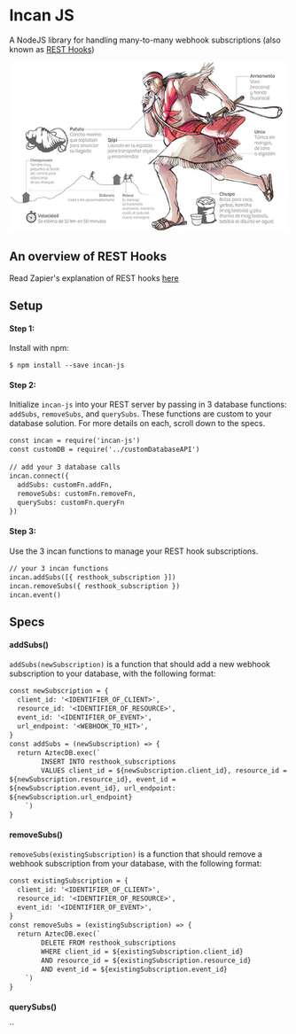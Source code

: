 # Incan JS
A NodeJS library for handling many-to-many webhook subscriptions (also known as <a href="http://resthooks.org/">REST Hooks</a>)

![Incan Messenger](imgs/incan_messenger.jpg)

## An overview of REST Hooks
Read Zapier's explanation of REST hooks <a href="https://zapier.com/developer/documentation/v2/rest-hooks/">here</a>

## Setup
#### Step 1:
Install with npm:
```
$ npm install --save incan-js
```

#### Step 2:
Initialize `incan-js` into your REST server by passing in 3 database functions: `addSubs`, `removeSubs`, and `querySubs`.
These functions are custom to your database solution. For more details on each, scroll down to the specs.
```
const incan = require('incan-js')
const customDB = require('../customDatabaseAPI')

// add your 3 database calls
incan.connect({
  addSubs: customFn.addFn,
  removeSubs: customFn.removeFn,
  querySubs: customFn.queryFn
})
```

#### Step 3:
Use the 3 incan functions to manage your REST hook subscriptions.
```
// your 3 incan functions
incan.addSubs([{ resthook_subscription }])
incan.removeSubs({ resthook_subscription })
incan.event()
```

## Specs
#### addSubs()
`addSubs(newSubscription)` is a function that should add a new webhook subscription to your database, with the following format:
```
const newSubscription = {
  client_id: '<IDENTIFIER_OF_CLIENT>',
  resource_id: '<IDENTIFIER_OF_RESOURCE>',
  event_id: '<IDENTIFIER_OF_EVENT>',
  url_endpoint: '<WEBHOOK_TO_HIT>',
}
const addSubs = (newSubscription) => {
  return AztecDB.exec(`
        INSERT INTO resthook_subscriptions
        VALUES client_id = ${newSubscription.client_id}, resource_id = ${newSubscription.resource_id}, event_id = ${newSubscription.event_id}, url_endpoint: ${newSubscription.url_endpoint}
    `)
}
```
#### removeSubs()
`removeSubs(existingSubscription)` is a function that should remove a webhook subscription from your database, with the following format:
```
const existingSubscription = {
  client_id: '<IDENTIFIER_OF_CLIENT>',
  resource_id: '<IDENTIFIER_OF_RESOURCE>',
  event_id: '<IDENTIFIER_OF_EVENT>',
}
const removeSubs = (existingSubscription) => {
  return AztecDB.exec(`
        DELETE FROM resthook_subscriptions
        WHERE client_id = ${existingSubscription.client_id}
        AND resource_id = ${existingSubscription.resource_id}
        AND event_id = ${existingSubscription.event_id}
    `)
}
```
#### querySubs()
``
